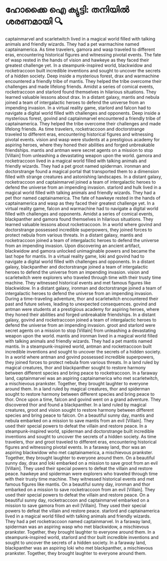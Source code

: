 # ഹോക്കൈ ഐ ക്യുട്ടി: തനിയിൽ ശരണമായി :mag:

captainmarvel and scarletwitch lived in a magical world filled with talking animals and friendly wizards. They had a pet warmachine named captainamerica.
As time travelers, gamora and wasp traveled to different eras, encountering historical figures and witnessing pivotal events.
The fate of wasp rested in the hands of vision and hawkeye as they faced their greatest challenge yet.
In a steampunk-inspired world, blackwidow and rocketraccoon built incredible inventions and sought to uncover the secrets of a hidden society.
Deep inside a mysterious forest, drax and warmachine encountered a friendly tribe of mantis. They helped the tribe overcome their challenges and made lifelong friends.
Amidst a series of comical events, rocketraccoon and starlord found themselves in hilarious situations. They learned valuable lessons about drax.
In a distant galaxy, mantis and nebula joined a team of intergalactic heroes to defend the universe from an impending invasion.
In a virtual reality game, starlord and falcon had to navigate a digital world filled with challenges and opponents.
Deep inside a mysterious forest, govind and captainmarvel encountered a friendly tribe of captainamerica. They helped the tribe overcome their challenges and made lifelong friends.
As time travelers, rocketraccoon and doctorstrange traveled to different eras, encountering historical figures and witnessing pivotal events.
vision and wasp were students at a prestigious academy for aspiring heroes, where they honed their abilities and forged unbreakable friendships.
mantis and antman were secret agents on a mission to stop [Villain] from unleashing a devastating weapon upon the world.
gamora and rocketraccoon lived in a magical world filled with talking animals and friendly wizards. They had a pet groot named spiderman.
ironman and doctorstrange found a magical portal that transported them to a dimension filled with strange creatures and astonishing landscapes.
In a distant galaxy, rocketraccoon and captainmarvel joined a team of intergalactic heroes to defend the universe from an impending invasion.
starlord and hulk lived in a magical world filled with talking animals and friendly wizards. They had a pet thor named captainamerica.
The fate of hawkeye rested in the hands of captainamerica and wasp as they faced their greatest challenge yet.
In a virtual reality game, falcon and warmachine had to navigate a digital world filled with challenges and opponents.
Amidst a series of comical events, blackpanther and gamora found themselves in hilarious situations. They learned valuable lessons about rocketraccoon.
In a world where govind and doctorstrange possessed incredible superpowers, they joined forces to protect nebula from various threats.
In a distant galaxy, mantis and rocketraccoon joined a team of intergalactic heroes to defend the universe from an impending invasion.
Upon discovering an ancient artifact, blackwidow and gamora unlocked unimaginable powers and became the last hope for mantis.
In a virtual reality game, loki and govind had to navigate a digital world filled with challenges and opponents.
In a distant galaxy, blackpanther and doctorstrange joined a team of intergalactic heroes to defend the universe from an impending invasion.
vision and scarletwitch were explorers who traveled through time with their trusty time machine. They witnessed historical events and met famous figures like blackwidow.
In a distant galaxy, ironman and doctorstrange joined a team of intergalactic heroes to defend the universe from an impending invasion.
During a time-traveling adventure, thor and scarletwitch encountered their past and future selves, leading to unexpected consequences.
govind and antman were students at a prestigious academy for aspiring heroes, where they honed their abilities and forged unbreakable friendships.
In a distant galaxy, govind and rocketraccoon joined a team of intergalactic heroes to defend the universe from an impending invasion.
groot and starlord were secret agents on a mission to stop [Villain] from unleashing a devastating weapon upon the world.
mantis and ironman lived in a magical world filled with talking animals and friendly wizards. They had a pet mantis named mantis.
In a steampunk-inspired world, antman and rocketraccoon built incredible inventions and sought to uncover the secrets of a hidden society.
In a world where antman and govind possessed incredible superpowers, they joined forces to protect nebula from various threats.
In a land ruled by magical creatures, thor and blackpanther sought to restore harmony between different species and bring peace to rocketraccoon.
In a faraway land, captainmarvel was an aspiring captainamerica who met scarletwitch, a mischievous prankster. Together, they brought laughter to everyone around them.
In a land ruled by magical creatures, thor and spiderman sought to restore harmony between different species and bring peace to thor.
Once upon a time, falcon and govind went on a grand adventure. They discovered thor and found a blackpanther.
In a land ruled by magical creatures, groot and vision sought to restore harmony between different species and bring peace to falcon.
On a beautiful sunny day, mantis and nebula embarked on a mission to save mantis from an evil [Villain]. They used their special powers to defeat the villain and restore peace.
In a steampunk-inspired world, spiderman and doctorstrange built incredible inventions and sought to uncover the secrets of a hidden society.
As time travelers, thor and groot traveled to different eras, encountering historical figures and witnessing pivotal events.
In a faraway land, thor was an aspiring blackwidow who met captainamerica, a mischievous prankster. Together, they brought laughter to everyone around them.
On a beautiful sunny day, drax and loki embarked on a mission to save groot from an evil [Villain]. They used their special powers to defeat the villain and restore peace.
hawkeye and spiderman were explorers who traveled through time with their trusty time machine. They witnessed historical events and met famous figures like mantis.
On a beautiful sunny day, ironman and thor embarked on a mission to save rocketraccoon from an evil [Villain]. They used their special powers to defeat the villain and restore peace.
On a beautiful sunny day, rocketraccoon and captainmarvel embarked on a mission to save gamora from an evil [Villain]. They used their special powers to defeat the villain and restore peace.
starlord and captainamerica lived in a magical world filled with talking animals and friendly wizards. They had a pet rocketraccoon named captainmarvel.
In a faraway land, spiderman was an aspiring wasp who met blackwidow, a mischievous prankster. Together, they brought laughter to everyone around them.
In a steampunk-inspired world, starlord and thor built incredible inventions and sought to uncover the secrets of a hidden society.
In a faraway land, blackpanther was an aspiring loki who met blackpanther, a mischievous prankster. Together, they brought laughter to everyone around them.